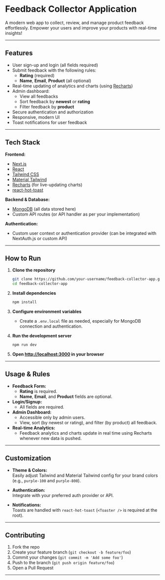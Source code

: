 # Feedback Collector Application

A modern web app to collect, review, and manage product feedback effortlessly. Empower your users and improve your products with real-time insights!

---

## Features

- User sign-up and login (all fields required)
- Submit feedback with the following rules:
  - **Rating** (required)
  - **Name**, **Email**, **Product** (all optional)
- Real-time updating of analytics and charts (using [Recharts](https://recharts.org/))
- Admin dashboard:
  - View all feedbacks
  - Sort feedback by **newest** or **rating**
  - Filter feedback by **product**
- Secure authentication and authorization
- Responsive, modern UI
- Toast notifications for user feedback

---

## Tech Stack

**Frontend:**
- [Next.js](https://nextjs.org/)
- [React](https://react.dev/)
- [Tailwind CSS](https://tailwindcss.com/)
- [Material Tailwind](https://www.material-tailwind.com/)
- [Recharts](https://recharts.org/) (for live-updating charts)
- [react-hot-toast](https://react-hot-toast.com/)

**Backend & Database:**
- [MongoDB](https://www.mongodb.com/) (all data stored here)
- Custom API routes (or API handler as per your implementation)

**Authentication:**
- Custom user context or authentication provider (can be integrated with NextAuth.js or custom API)

---


## How to Run

1. **Clone the repository**
    ```sh
    git clone https://github.com/your-username/feedback-collector-app.git
    cd feedback-collector-app
    ```

2. **Install dependencies**
    ```sh
    npm install
    ```

3. **Configure environment variables**
    - Create a `.env.local` file as needed, especially for MongoDB connection and authentication.

4. **Run the development server**
    ```sh
    npm run dev
    ```

5. **Open [http://localhost:3000](http://localhost:3000) in your browser**

---

## Usage & Rules

- **Feedback Form:**
  - **Rating** is required.
  - **Name**, **Email**, and **Product** fields are optional.
- **Login/Signup:**
  - All fields are required.
- **Admin Dashboard:**
  - Accessible only by admin users.
  - View, sort (by newest or rating), and filter (by product) all feedback.
- **Real-time Analytics:**
  - Feedback analytics and charts update in real time using Recharts whenever new data is pushed.

---

## Customization

- **Theme & Colors:**  
  Easily adjust Tailwind and Material Tailwind config for your brand colors (e.g., `purple-100` and `purple-800`).

- **Authentication:**  
  Integrate with your preferred auth provider or API.

- **Notifications:**  
  Toasts are handled with `react-hot-toast` (`<Toaster />` is required at the root).

---

## Contributing

1. Fork the repo
2. Create your feature branch (`git checkout -b feature/foo`)
3. Commit your changes (`git commit -m 'Add some foo'`)
4. Push to the branch (`git push origin feature/foo`)
5. Open a Pull Request

---
